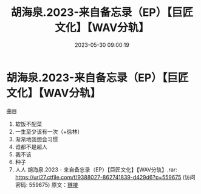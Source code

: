 ﻿---
title: 胡海泉.2023-来自备忘录（EP）【巨匠文化】【WAV分轨】
date: 2023-05-30 09:00:19
categories: WAV车载音乐、镜像
tags: 华语中文
---
# 胡海泉.2023-来自备忘录（EP）【巨匠文化】【WAV分轨】

曲目
01. 软饭不配菜
02. 一生至少该有一次（+徐林）
03. 渐渐地我想会习惯
04. 谁都不是超人
05. 我不该
06. 种子
07. 人人
胡海泉.2023 - 来自备忘录（EP）【巨匠文化】【WAV分轨】.rar: https://url27.ctfile.com/f/9388027-862741839-d429d6?p=559675
(访问密码: 559675)
原文：[链接](https://blog.sina.com.cn/s/blog_1647c7e760103123s.html)